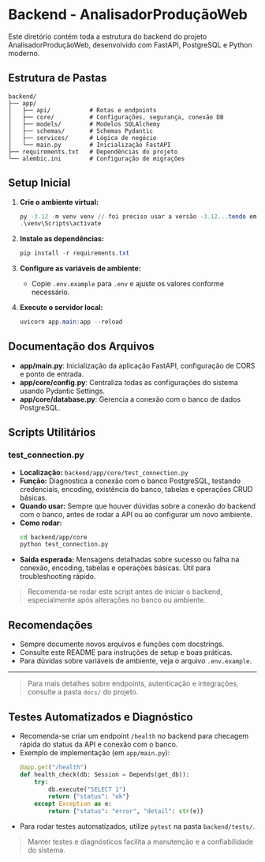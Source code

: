 # Backend - AnalisadorProduçãoWeb

Este diretório contém toda a estrutura do backend do projeto AnalisadorProduçãoWeb, desenvolvido com FastAPI, PostgreSQL e Python moderno.

## Estrutura de Pastas

```
backend/
├── app/
│   ├── api/           # Rotas e endpoints
│   ├── core/          # Configurações, segurança, conexão DB
│   ├── models/        # Modelos SQLAlchemy
│   ├── schemas/       # Schemas Pydantic
│   ├── services/      # Lógica de negócio
│   └── main.py        # Inicialização FastAPI
├── requirements.txt   # Dependências do projeto
└── alembic.ini        # Configuração de migrações
```

## Setup Inicial

1. **Crie o ambiente virtual:**
   ```powershell
   py -3.12 -m venv venv // foi preciso usar a versão -3.12...tendo em vista que muitos pacotes são incopativeis com o 3.13
   .\venv\Scripts\activate
   ```
2. **Instale as dependências:**
   ```powershell
   pip install -r requirements.txt
   
   ```
3. **Configure as variáveis de ambiente:**
   - Copie `.env.example` para `.env` e ajuste os valores conforme necessário.

4. **Execute o servidor local:**
   ```powershell
   uvicorn app.main:app --reload
   ```

## Documentação dos Arquivos

- **app/main.py**: Inicialização da aplicação FastAPI, configuração de CORS e ponto de entrada.
- **app/core/config.py**: Centraliza todas as configurações do sistema usando Pydantic Settings.
- **app/core/database.py**: Gerencia a conexão com o banco de dados PostgreSQL.

## Scripts Utilitários

### test_connection.py

- **Localização:** `backend/app/core/test_connection.py`
- **Função:** Diagnostica a conexão com o banco PostgreSQL, testando credenciais, encoding, existência do banco, tabelas e operações CRUD básicas.
- **Quando usar:** Sempre que houver dúvidas sobre a conexão do backend com o banco, antes de rodar a API ou ao configurar um novo ambiente.
- **Como rodar:**
  ```sh
  cd backend/app/core
  python test_connection.py
  ```
- **Saída esperada:** Mensagens detalhadas sobre sucesso ou falha na conexão, encoding, tabelas e operações básicas. Útil para troubleshooting rápido.

> Recomenda-se rodar este script antes de iniciar o backend, especialmente após alterações no banco ou ambiente.

## Recomendações
- Sempre documente novos arquivos e funções com docstrings.
- Consulte este README para instruções de setup e boas práticas.
- Para dúvidas sobre variáveis de ambiente, veja o arquivo `.env.example`.

---

> Para mais detalhes sobre endpoints, autenticação e integrações, consulte a pasta `docs/` do projeto.

## Testes Automatizados e Diagnóstico

- Recomenda-se criar um endpoint `/health` no backend para checagem rápida do status da API e conexão com o banco.
- Exemplo de implementação (em `app/main.py`):
  ```python
  @app.get("/health")
  def health_check(db: Session = Depends(get_db)):
      try:
          db.execute("SELECT 1")
          return {"status": "ok"}
      except Exception as e:
          return {"status": "error", "detail": str(e)}
  ```
- Para rodar testes automatizados, utilize `pytest` na pasta `backend/tests/`.

> Manter testes e diagnósticos facilita a manutenção e a confiabilidade do sistema.
